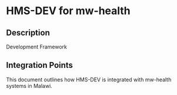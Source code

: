 # HMS-DEV for mw-health

## Description

Development Framework

## Integration Points

This document outlines how HMS-DEV is integrated with mw-health systems in Malawi.
